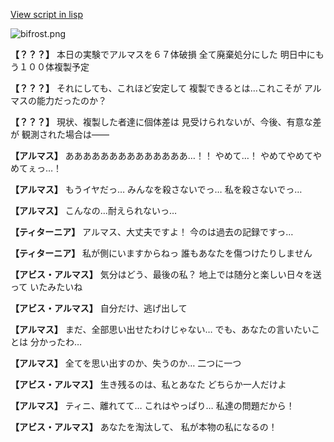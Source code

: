 [View script in lisp](../scripts/100805051.txt)

![bifrost.png](../images/backgrounds/bifrost.png)

**【？？？】**
本日の実験でアルマスを６７体破損
全て廃棄処分にした
明日中にもう１００体複製予定

**【？？？】**
それにしても、これほど安定して
複製できるとは…これこそが
アルマスの能力だったのか？

**【？？？】**
現状、複製した者達に個体差は
見受けられないが、今後、有意な差が
観測された場合は――

**【アルマス】**
ああああああああああああああ…！！
やめて…！
やめてやめてやめてぇっ…！

**【アルマス】**
もうイヤだっ…
みんなを殺さないでっ…
私を殺さないでっ…

**【アルマス】**
こんなの…耐えられないっ…

**【ティターニア】**
アルマス、大丈夫ですよ！
今のは過去の記録ですっ…

**【ティターニア】**
私が側にいますからねっ
誰もあなたを傷つけたりしません

**【アビス・アルマス】**
気分はどう、最後の私？
地上では随分と楽しい日々を送って
いたみたいね

**【アビス・アルマス】**
自分だけ、逃げ出して

**【アルマス】**
まだ、全部思い出せたわけじゃない…
でも、あなたの言いたいことは
分かったわ…

**【アルマス】**
全てを思い出すのか、失うのか…
二つに一つ

**【アビス・アルマス】**
生き残るのは、私とあなた
どちらか一人だけよ

**【アルマス】**
ティニ、離れてて…
これはやっぱり…
私達の問題だから！

**【アビス・アルマス】**
あなたを淘汰して、
私が本物の私になるの！